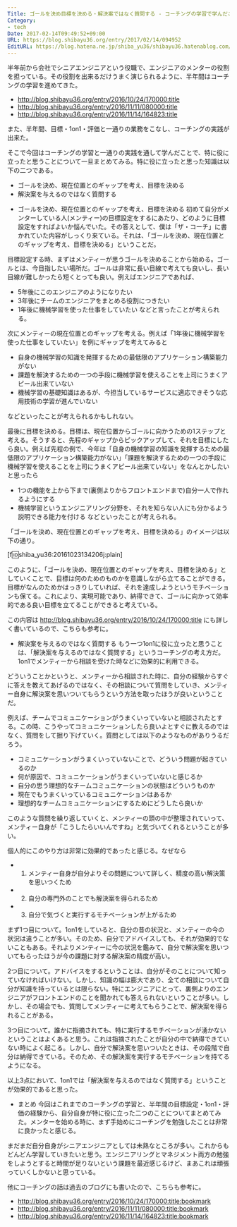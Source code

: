 ```yaml
---
Title: ゴールを決め目標を決める・解決案ではなく質問する - コーチングの学習で学んだこと
Category:
- tech
Date: 2017-02-14T09:49:52+09:00
URL: https://blog.shibayu36.org/entry/2017/02/14/094952
EditURL: https://blog.hatena.ne.jp/shiba_yu36/shibayu36.hatenablog.com/atom/entry/10328749687217017879
---
```


半年前から会社でシニアエンジニアという役職で、エンジニアのメンターの役割を担っている。その役割を出来るだけうまく演じられるように、半年間はコーチングの学習を進めてきた。

- http://blog.shibayu36.org/entry/2016/10/24/170000:title
- http://blog.shibayu36.org/entry/2016/11/11/080000:title
- http://blog.shibayu36.org/entry/2016/11/14/164823:title

また、半年間、目標・1on1・評価と一通りの業務をこなし、コーチングの実践が出来た。

そこで今回はコーチングの学習と一通りの実践を通して学んだことで、特に役に立ったと思うことについて一旦まとめてみる。特に役に立ったと思った知識は以下の二つである。

- ゴールを決め、現在位置とのギャップを考え、目標を決める
- 解決案を与えるのではなく質問する

* ゴールを決め、現在位置とのギャップを考え、目標を決める
初めて自分がメンターしている人(メンティー)の目標設定をするにあたり、どのように目標設定をすればよいか悩んでいた。その答えとして、僕は「ザ・コーチ」に書かれていた内容がしっくり来ている。それは、「ゴールを決め、現在位置とのギャップを考え、目標を決める」ということだ。


目標設定する時、まずはメンティーが思うゴールを決めることから始める。ゴールとは、今目指したい場所だ。ゴールは非常に長い目線で考えても良いし、長い目線が難しかったら短くとっても良い。例えばエンジニアであれば、
- 5年後にこのエンジニアのようになりたい
- 3年後にチームのエンジニアをまとめる役割につきたい
- 1年後に機械学習を使った仕事をしていたい
などと言ったことが考えられる。

次にメンティーの現在位置とのギャップを考える。例えば「1年後に機械学習を使った仕事をしていたい」を例にギャップを考えてみると

- 自身の機械学習の知識を発揮するための最低限のアプリケーション構築能力がない
- 課題を解決するための一つの手段に機械学習を使えることを上司にうまくアピール出来ていない
- 機械学習の基礎知識はあるが、今担当しているサービスに適応できそうな応用技術の学習が進んでいない

などといったことが考えられるかもしれない。

最後に目標を決める。目標は、現在位置からゴールに向かうための1ステップと考える。そうすると、先程のギャップからピックアップして、それを目標にしたら良い。例えば先程の例で、今年は「自身の機械学習の知識を発揮するための最低限のアプリケーション構築能力がない」「課題を解決するための一つの手段に機械学習を使えることを上司にうまくアピール出来ていない」をなんとかしたいと思ったら

- 1つの機能を上から下まで(裏側よりからフロントエンドまで)自分一人で作れるようにする
- 機械学習というエンジニアリング分野を、それを知らない人にも分かるよう説明できる能力を付ける
などといったことが考えられる。

「ゴールを決め、現在位置とのギャップを考え、目標を決める」のイメージは以下の通り。

[f:id:shiba_yu36:20161023134206j:plain]


このように、「ゴールを決め、現在位置とのギャップを考え、目標を決める」としていくことで、目標は何のためのものかを意識しながら立てることができる。目標がなんのためかはっきりしていれば、それを達成しようというモチベーションも保てる。これにより、実現可能であり、納得できて、ゴールに向かって効率的である良い目標を立てることができると考えている。

この内容は http://blog.shibayu36.org/entry/2016/10/24/170000:title にも詳しく書いているので、こちらも参考に。


* 解決案を与えるのではなく質問する
もう一つ1on1に役に立ったと思うことは、「解決案を与えるのではなく質問する」というコーチングの考え方だ。1on1でメンティーから相談を受けた時などに効果的に利用できる。

どういうことかというと、メンティーから相談された時に、自分の経験からすぐに答えを教えてあげるのではなく、その相談について質問をしていき、メンティー自身に解決案を思いついてもらうという方法を取ったほうが良いということだ。

例えば、チームでコミュニケーションがうまくいっていないと相談されたとする。この時、こうやってコミュニケーションしたら良いよとすぐに教えるのではなく、質問をして掘り下げていく。質問としては以下のようなものがありうるだろう。

- コミュニケーションがうまくいっていないことで、どういう問題が起きているのか
- 何が原因で、コミュニケーションがうまくいっていないと感じるか
- 自分の思う理想的なチームコミュニケーションの状態はどういうものか
- 現在でもうまくいっているコミュニケーションはあるか
- 理想的なチームコミュニケーションにするためにどうしたら良いか

このような質問を繰り返していくと、メンティーの頭の中が整理されていって、メンティー自身が「こうしたらいいんですね」と気づいてくれるということが多い。


個人的にこのやり方は非常に効果的であったと感じる。なぜなら

- 1. メンティー自身が自分よりその問題について詳しく、精度の高い解決策を思いつくため
- 2. 自分の専門外のことでも解決案を得られるため
- 3. 自分で気づくと実行するモチベーションが上がるため

まず1つ目について。1on1をしていると、自分の昔の状況と、メンティーの今の状況は違うことが多い。そのため、自分でアドバイスしても、それが効果的でないこともある。それよりメンティーに今の状況を鑑みて、自分で解決案を思いついてもらったほうが今の課題に対する解決案の精度が高い。

2つ目について。アドバイスをするということは、自分がそのことについて知っていなければいけない。しかし、知識の幅は膨大であり、全ての相談について自分が知識を持っているとは限らない。特にエンジニアにとって、裏側よりのエンジニアがフロントエンドのことを聞かれても答えられないということが多い。しかし、その場合でも、質問してメンティーに考えてもらうことで、解決案を得られることがある。

3つ目について。誰かに指摘されても、特に実行するモチベーションが湧かないということはよくあると思う。これは指摘されたことが自分の中で納得できていない時によく起こる。しかし、自分で解決案を思いついたときは、その段階で自分は納得できている。そのため、その解決案を実行するモチベーションを持てるようになる。

以上3点において、1on1では「解決案を与えるのではなく質問する」ということが効果的であると思った。


* まとめ
今回はこれまでのコーチングの学習と、半年間の目標設定・1on1・評価の経験から、自分自身が特に役に立った二つのことについてまとめてみた。メンターを始める時に、まず手始めにコーチングを勉強したことは非常に良かったと感じる。

まだまだ自分自身がシニアエンジニアとしては未熟なところが多い。これからもどんどん学習していきたいと思う。エンジニアリングとマネジメント両方の勉強をしようとすると時間が足りないという課題を最近感じるけど、まあこれは頑張っていくしかないと思っている。

他にコーチングの話は過去のブログにも書いたので、こちらも参考に。

- http://blog.shibayu36.org/entry/2016/10/24/170000:title:bookmark
- http://blog.shibayu36.org/entry/2016/11/11/080000:title:bookmark
- http://blog.shibayu36.org/entry/2016/11/14/164823:title:bookmark
